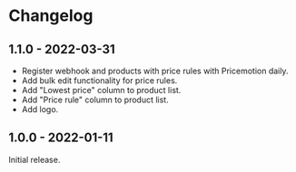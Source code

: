 # Changelog

## 1.1.0 - 2022-03-31

- Register webhook and products with price rules with Pricemotion daily.
- Add bulk edit functionality for price rules.
- Add "Lowest price" column to product list.
- Add "Price rule" column to product list.
- Add logo.

## 1.0.0 - 2022-01-11

Initial release.

